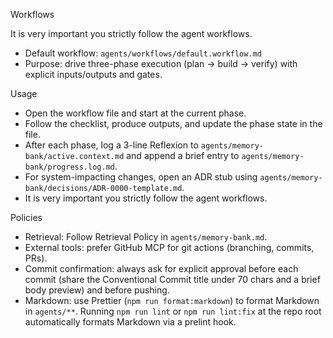 Workflows

It is very important you strictly follow the agent workflows.

- Default workflow: `agents/workflows/default.workflow.md`
- Purpose: drive three-phase execution (plan → build → verify) with explicit inputs/outputs and gates.

Usage

- Open the workflow file and start at the current phase.
- Follow the checklist, produce outputs, and update the phase state in the file.
- After each phase, log a 3-line Reflexion to `agents/memory-bank/active.context.md` and append a brief entry to `agents/memory-bank/progress.log.md`.
- For system-impacting changes, open an ADR stub using `agents/memory-bank/decisions/ADR-0000-template.md`.
- It is very important you strictly follow the agent workflows.

Policies

- Retrieval: Follow Retrieval Policy in `agents/memory-bank.md`.
- External tools: prefer GitHub MCP for git actions (branching, commits, PRs).
- Commit confirmation: always ask for explicit approval before each commit (share the Conventional Commit title under 70 chars and a brief body preview) and before pushing.
- Markdown: use Prettier (`npm run format:markdown`) to format Markdown in `agents/**`. Running `npm run lint` or `npm run lint:fix` at the repo root automatically formats Markdown via a prelint hook.
